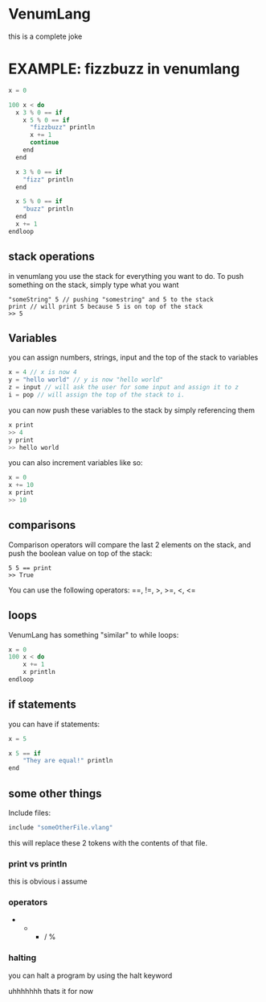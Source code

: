 # VenumLang
this is a complete joke 


# EXAMPLE: fizzbuzz in venumlang
```cpp
x = 0

100 x < do  
  x 3 % 0 == if 
    x 5 % 0 == if 
      "fizzbuzz" println
      x += 1
      continue
    end
  end

  x 3 % 0 == if 
    "fizz" println
  end

  x 5 % 0 == if 
    "buzz" println
  end
  x += 1
endloop 
```

## stack operations
in venumlang you use the stack for everything you want to do.
To push something on the stack, simply type what you want

```
"someString" 5 // pushing "somestring" and 5 to the stack
print // will print 5 because 5 is on top of the stack
>> 5 
```
## Variables
you can assign numbers, strings, input and the top of the stack to variables
```cpp
x = 4 // x is now 4
y = "hello world" // y is now "hello world"
z = input // will ask the user for some input and assign it to z
i = pop // will assign the top of the stack to i.
```
you can now push these variables to the stack by simply referencing them
```cpp
x print
>> 4
y print
>> hello world
```
you can also increment variables like so:

```cpp
x = 0
x += 10
x print
>> 10

```

## comparisons
Comparison operators will compare the last 2 elements on the stack, and push the boolean value on top of the stack:
```
5 5 == print
>> True
```
You can use the following operators: ==, !=, >, >=, <, <=

## loops
VenumLang has something "similar" to while loops:
```cpp
x = 0 
100 x < do
    x += 1
    x println
endloop
```

## if statements
you can have if statements:
```cpp
x = 5

x 5 == if
    "They are equal!" println
end
```

## some other things
Include files: 
```cpp
include "someOtherFile.vlang"
```
this will replace these 2 tokens with the contents of that file.

### print vs println
this is obvious i assume

### operators
+ - * / % 

### halting
you can halt a program by using the halt keyword


uhhhhhhh thats it for now

